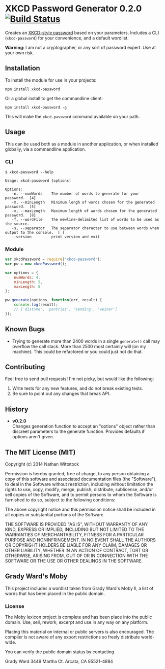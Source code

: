 # XKCD Password Generator 0.2.0 [![Build Status](https://travis-ci.org/fardog/node-xkcd-password.svg)](https://travis-ci.org/fardog/node-xkcd-password)

Creates an [XKCD-style password](http://xkcd.com/936/) based on your parameters. Includes a CLI (`xkcd-password`) for your convenience, and a default wordlist.

**Warning:** I am not a cryptographer, or any sort of password expert. Use at your own risk.

## Installation

To install the module for use in your projects:

```
npm install xkcd-password
```

Or a global install to get the commandline client:

```
npm install xkcd-password -g
```

This will make the `xkcd-password` command available on your path.

## Usage

This can be used both as a module in another application, or when installed 
globally, via a commandline application.

### CLI

```
$ xkcd-password --help

Usage: xkcd-password [options]

Options:
   -n, --numWords    The number of words to generate for your password.  [4]
   -m, --minLength   Minimum lengh of words chosen for the generated password.  [5]
   -x, --maxLength   Maximum length of words chosen for the generated password.  [8]
   -f, --wordFile    The newline-delimited list of words to be used as the source.
   -s, --separator   The separator character to use between words when output to the console.  [ ]
   --version         print version and exit
```

### Module

```js
var xkcdPassword = require('xkcd-password');
var pw = new xkcdPassword();

var options = {
    numWords: 4,
    minLength: 5,
    maxLength: 8
};

pw.generate(options, function(err, result) {
    console.log(result);
    // ['distome', 'pantries', 'sending', 'weiner']
});
```

## Known Bugs

- Trying to generate more than 2400 words in a single `generate()` call may overflow the call stack. More than 2500 most certainly will (on my machine). This could be refactored or you could just not do that.

## Contributing

Feel free to send pull requests! I'm not picky, but would like the following:

1. Write tests for any new features, and do not break existing tests.
2. Be sure to point out any changes that break API.

## History

- **v0.2.0**  
Changes generation function to accept an "options" object rather than discreet parameters to the generate function. Provides defaults if options aren't given.

## The MIT License (MIT)

Copyright (c) 2014 Nathan Wittstock

Permission is hereby granted, free of charge, to any person obtaining a copy of
this software and associated documentation files (the "Software"), to deal in
the Software without restriction, including without limitation the rights to
use, copy, modify, merge, publish, distribute, sublicense, and/or sell copies of
the Software, and to permit persons to whom the Software is furnished to do so,
subject to the following conditions:

The above copyright notice and this permission notice shall be included in all
copies or substantial portions of the Software.

THE SOFTWARE IS PROVIDED "AS IS", WITHOUT WARRANTY OF ANY KIND, EXPRESS OR
IMPLIED, INCLUDING BUT NOT LIMITED TO THE WARRANTIES OF MERCHANTABILITY, FITNESS
FOR A PARTICULAR PURPOSE AND NONINFRINGEMENT. IN NO EVENT SHALL THE AUTHORS OR
COPYRIGHT HOLDERS BE LIABLE FOR ANY CLAIM, DAMAGES OR OTHER LIABILITY, WHETHER
IN AN ACTION OF CONTRACT, TORT OR OTHERWISE, ARISING FROM, OUT OF OR IN
CONNECTION WITH THE SOFTWARE OR THE USE OR OTHER DEALINGS IN THE SOFTWARE.

## Grady Ward's Moby

This project includes a wordlist taken from Grady Ward's Moby II, a list of 
words that has been placed in the public domain.

### License

The Moby lexicon project is complete and has
been place into the public domain. Use, sell,
rework, excerpt and use in any way on any platform.

Placing this material on internal or public servers is
also encouraged. The compiler is not aware of any
export restrictions so freely distribute world-wide.

You can verify the public domain status by contacting

Grady Ward
3449 Martha Ct.
Arcata, CA  95521-4884

